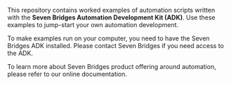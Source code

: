 This repository contains worked examples of automation scripts written with the **Seven Bridges Automation Development Kit (ADK)**. Use these examples to jump-start your own automation development.

To make examples run on your computer, you need to have the Seven Bridges ADK installed. Please contact Seven Bridges if you need access to the ADK.

To learn more about Seven Bridges product offering around automation, please refer to our online documentation.

